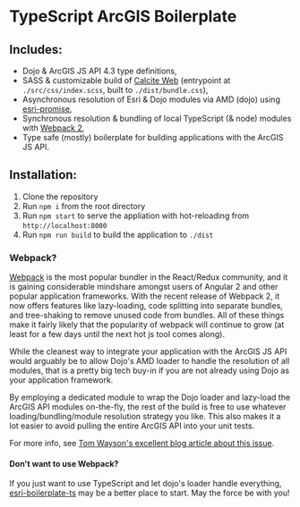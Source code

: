 # TypeScript ArcGIS Boilerplate

## Includes: 

- Dojo & ArcGIS JS API 4.3 type definitions,
- SASS & customizable build of [Calcite Web](https://esri.github.io/calcite-web/) (entrypoint at `./src/css/index.scss`, built to `./dist/bundle.css`),
- Asynchronous resolution of Esri & Dojo modules via AMD (dojo) using [esri-promise](https://www.npmjs.com/package/esri-promise),
- Synchronous resolution & bundling of local TypeScript (& node) modules with [Webpack 2](https://webpack.github.io/),
- Type safe (mostly) boilerplate for building applications with the ArcGIS JS API.

## Installation:

1. Clone the repository
2. Run `npm i` from the root directory
3. Run `npm start` to serve the appliation with hot-reloading from `http://localhost:8000`
4. Run `npm run build` to build the application to `./dist`

### Webpack?

[Webpack](https://webpack.github.io/) is the most popular bundler in the React/Redux community, and it is gaining considerable mindshare amongst users of Angular 2 and other popular application frameworks. With the recent release of Webpack 2, it now offers features like lazy-loading, code splitting into separate bundles, and tree-shaking to remove unused code from bundles. All of these things make it fairly likely that the popularity of webpack will continue to grow (at least for a few days until the next hot js tool comes along).

While the cleanest way to integrate your application with the ArcGIS JS API would arguably be to allow Dojo's AMD loader to handle the resolution of all modules, that is a pretty big tech buy-in if you are not already using Dojo as your application framework.

By employing a dedicated module to wrap the Dojo loader and lazy-load the ArcGIS API modules on-the-fly, the rest of the build is free to use whatever loading/bundling/module resolution strategy you like. This also makes it a lot easier to avoid pulling the entire ArcGIS API into your unit tests.

For more info, see [Tom Wayson's excellent blog article about this issue](http://tomwayson.com/2016/11/27/using-the-arcgis-api-for-javascript-in-applications-built-with-webpack/).


#### Don't want to use Webpack?

If you just want to use TypeScript and let dojo's loader handle everything, [esri-boilerplate-ts](https://github.com/nicksenger/esri-boilerplate-ts) may be a better place to start. May the force be with you!